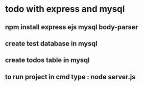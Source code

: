 # todo with express and mysql
## npm install express ejs mysql body-parser
## create test database in mysql
## create todos table in mysql 
## to run project in cmd type : node server.js

